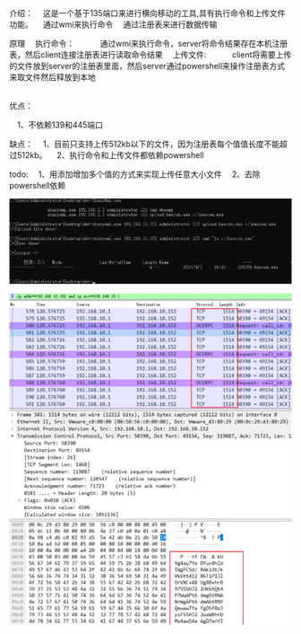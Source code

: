 
介绍：
&emsp;这是一个基于135端口来进行横向移动的工具,具有执行命令和上传文件功能。
&emsp;通过wmi来执行命令
&emsp;通过注册表来进行数据传输

原理
&emsp;执行命令：
&emsp;&emsp;&emsp;通过wmi来执行命令，server将命令结果存在本机注册表，然后client连接注册表进行读取命令结果
&emsp;上传文件:
&emsp;&emsp;&emsp;client将需要上传的文件放到server的注册表里面，然后server通过powershell来操作注册表方式来取文件然后释放到本地

<br>
优点：

&emsp;1、不依赖139和445端口

缺点：
&emsp;1、目前只支持上传512kb以下的文件，因为注册表每个值值长度不能超过512kb。
&emsp;2、执行命令和上传文件都依赖powershell

todo:
&emsp;1、用添加增加多个值的方式来实现上传任意大小文件
&emsp;2、去除powershell依赖

![](1.png)

![](2.png)
